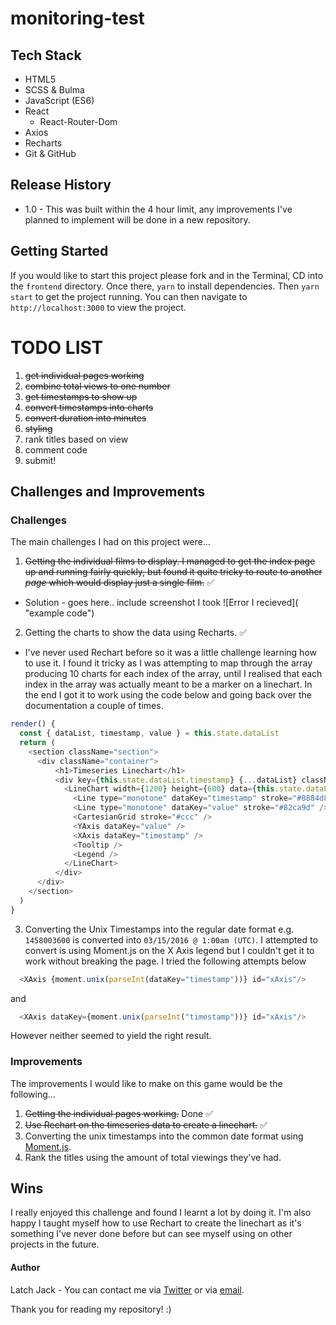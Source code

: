 # monitoring-test

## Tech Stack
+ HTML5
+ SCSS & Bulma
+ JavaScript (ES6)
+ React
  + React-Router-Dom
+ Axios
+ Recharts
+ Git & GitHub

## Release History

+ 1.0 - This was built within the 4 hour limit, any improvements I've planned to implement will be done in a new repository.

## Getting Started
If you would like to start this project please fork and in the Terminal, CD into the `frontend` directory. Once there, `yarn` to install dependencies. Then `yarn start` to get the project running. You can then navigate to `http://localhost:3000` to view the project.

# TODO LIST

1. ~~get individual pages working~~
2. ~~combine total views to one number~~
3. ~~get timestamps to show up~~
4. ~~convert timestamps into charts~~
5. ~~convert duration into minutes~~
6. ~~styling~~
7. rank titles based on view
8. comment code
9. submit!

## Challenges and Improvements

### Challenges
The main challenges I had on this project were...
1. ~~Getting the individual films to display. I managed to get the index page up and running fairly quickly, but found it quite tricky to route to another *page* which would display just a single film.~~ ✅
  * Solution - goes here.. include screenshot I took
  ![Error I recieved]( "example code")
2. Getting the charts to show the data using Recharts. ✅
  * I've never used Rechart before so it was a little challenge learning how to use it. I found it tricky as I was attempting to map through the array producing 10 charts for each index of the array, until I realised that each index in the array was actually meant to be a marker on a linechart. In the end I got it to work using the code below and going back over the documentation a couple of times.
  ```js
  render() {
    const { dataList, timestamp, value } = this.state.dataList
    return (
      <section className="section">
        <div className="container">
            <h1>Timeseries Linechart</h1>
            <div key={this.state.dataList.timestamp} {...dataList} className="columns is-mobile is-multiline chartDiv">
              <LineChart width={1200} height={600} data={this.state.dataList} margin={{ top: 30, right: 30, left: 40, bottom: 30 }}>
                <Line type="monotone" dataKey="timestamp" stroke="#8884d8" />
                <Line type="monotone" dataKey="value" stroke="#82ca9d" />
                <CartesianGrid stroke="#ccc" />
                <YAxis dataKey="value" />
                <XAxis dataKey="timestamp" />
                <Tooltip />
                <Legend />
              </LineChart>
            </div>
        </div>
      </section>
    )
  }
  ```
3. Converting the Unix Timestamps into the regular date format e.g. `1458003600` is converted into `03/15/2016 @ 1:00am (UTC)`. I attempted to convert is using Moment.js on the X Axis legend but I couldn't get it to work without breaking the page. I tried the following attempts below

```js
  <XAxis {moment.unix(parseInt(dataKey="timestamp"))} id="xAxis"/>
```

and

```js
  <XAxis dataKey={moment.unix(parseInt("timestamp"))} id="xAxis"/>
```

However neither seemed to yield the right result.

### Improvements
The improvements I would like to make on this game would be the following...
1. ~~Getting the individual pages working.~~ Done ✅
2. ~~Use Rechart on the timeseries data to create a linechart.~~ ✅
3. Converting the unix timestamps into the common date format using [Moment.js](https://momentjs.com/).
4. Rank the titles using the amount of total viewings they've had.

## Wins
I really enjoyed this challenge and found I learnt a lot by doing it. I'm also happy I taught myself how to use Rechart to create the linechart as it's something I've never done before but can see myself using on other projects in the future.

#### Author
Latch Jack - You can contact me via [Twitter](https://twitter.com/LatchCodes "My twitter profile") or via [email](mailto:latch.jack@gmail.com "my email").

Thank you for reading my repository! :)